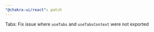 ```yaml
---
"@chakra-ui/react": patch
---
```


Tabs: Fix issue where `useTabs` and `useTabsContext` were not exported
